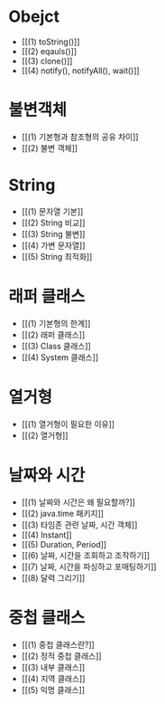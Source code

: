 # Obejct
- [[(1) toString()]]
- [[(2) eqauls()]]
- [[(3) clone()]]
- [[(4) notify(), notifyAll(), wait()]]
# 불변객체
- [[(1) 기본형과 참조형의 공유 차이]]
- [[(2) 불변 객체]]
# String
- [[(1) 문자열 기본]]
- [[(2) String 비교]]
- [[(3) String 불변]]
- [[(4) 가변 문자열]]
- [[(5) String 최적화]]
# 래퍼 클래스
- [[(1) 기본형의 한계]]
- [[(2) 래퍼 클래스]]
- [[(3) Class 클래스]]
- [[(4) System 클래스]]
# 열거형
- [[(1) 열거형이 필요한 이유]]
- [[(2) 열거형]]
# 날짜와 시간
- [[(1) 날짜와 시간은 왜 필요할까?]]
- [[(2) java.time 패키지]]
- [[(3) 타임존 관련 날짜, 시간 객체]]
- [[(4) Instant]]
- [[(5) Duration, Period]]
- [[(6) 날짜, 시간을 조회하고 조작하기]]
- [[(7) 날짜, 시간을 파싱하고 포매팅하기]]
- [[(8) 달력 그리기]]
# 중첩 클래스
- [[(1) 중첩 클래스란?]]
- [[(2) 정적 중첩 클래스]]
- [[(3) 내부 클래스]]
- [[(4) 지역 클래스]]
- [[(5) 익명 클래스]]
